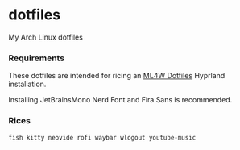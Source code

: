 # dotfiles
My Arch Linux dotfiles

### Requirements
These dotfiles are intended for ricing an [ML4W Dotfiles](https://github.com/mylinuxforwork/dotfiles) Hyprland installation.

Installing JetBrainsMono Nerd Font and Fira Sans is recommended.

### Rices
`fish kitty neovide rofi waybar wlogout youtube-music`
